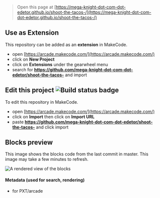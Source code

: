  


> Open this page at [https://mega-knight-dot-com-dot-edetor.github.io/shoot-the-tacos-/](https://mega-knight-dot-com-dot-edetor.github.io/shoot-the-tacos-/)

## Use as Extension

This repository can be added as an **extension** in MakeCode.

* open [https://arcade.makecode.com/](https://arcade.makecode.com/)
* click on **New Project**
* click on **Extensions** under the gearwheel menu
* search for **https://github.com/mega-knight-dot-com-dot-edetor/shoot-the-tacos-** and import

## Edit this project ![Build status badge](https://github.com/mega-knight-dot-com-dot-edetor/shoot-the-tacos-/workflows/MakeCode/badge.svg)

To edit this repository in MakeCode.

* open [https://arcade.makecode.com/](https://arcade.makecode.com/)
* click on **Import** then click on **Import URL**
* paste **https://github.com/mega-knight-dot-com-dot-edetor/shoot-the-tacos-** and click import

## Blocks preview

This image shows the blocks code from the last commit in master.
This image may take a few minutes to refresh.

![A rendered view of the blocks](https://github.com/mega-knight-dot-com-dot-edetor/shoot-the-tacos-/raw/master/.github/makecode/blocks.png)

#### Metadata (used for search, rendering)

* for PXT/arcade
<script src="https://makecode.com/gh-pages-embed.js"></script><script>makeCodeRender("{{ site.makecode.home_url }}", "{{ site.github.owner_name }}/{{ site.github.repository_name }}");</script>
